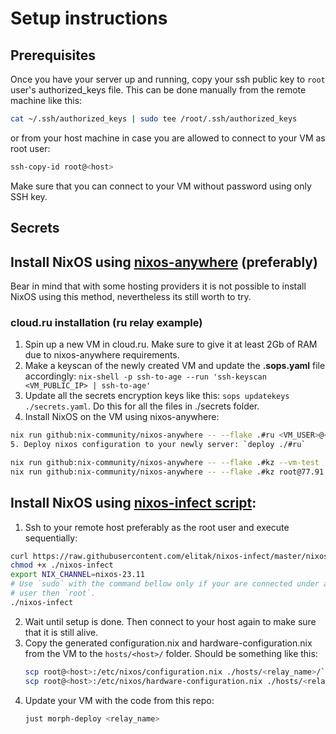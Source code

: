 # Setup instructions

## Prerequisites
Once you have your server up and running, copy your ssh public key to `root` user's
authorized_keys file. This can be done manually from the remote machine like
this:
```sh
cat ~/.ssh/authorized_keys | sudo tee /root/.ssh/authorized_keys
```
or from your host machine in case you are allowed to connect to your VM as root user:
```sh
ssh-copy-id root@<host>
```
Make sure that you can connect to your VM without password using only SSH key.

## Secrets

## Install NixOS using [nixos-anywhere](https://github.com/nix-community/nixos-anywhere) (preferably)

Bear in mind that with some hosting providers it is not possible to install
NixOS using this method, nevertheless its still worth to try.

### cloud.ru installation (**ru** relay example)

1. Spin up a new VM in cloud.ru. Make sure to give it at least 2Gb of RAM due
   to nixos-anywhere requirements. 
2. Make a keyscan of the newly created VM and update the __.sops.yaml__ file
   accordingly: `nix-shell -p ssh-to-age --run 'ssh-keyscan <VM_PUBLIC_IP> | ssh-to-age'`
3. Update all the secrets encryption keys like this: `sops updatekeys ./secrets.yaml`.
   Do this for all the files in ./secrets folder.
4. Install NixOS on the VM using nixos-anywhere:
```sh
nix run github:nix-community/nixos-anywhere -- --flake .#ru <VM_USER>@<VM_PUBLIC_IP>
5. Deploy nixos configuration to your newly server: `deploy ./#ru`
```

```sh
nix run github:nix-community/nixos-anywhere -- --flake .#kz --vm-test
nix run github:nix-community/nixos-anywhere -- --flake .#kz root@77.91.75.124
```

## Install NixOS using [nixos-infect script](https://github.com/elitak/nixos-infect):
 1. Ssh to your remote host preferably as the root user and execute sequentially:
  ```sh
  curl https://raw.githubusercontent.com/elitak/nixos-infect/master/nixos-infect -o nixos-infect
  chmod +x ./nixos-infect
  export NIX_CHANNEL=nixos-23.11
  # Use `sudo` with the command bellow only if your are connected under a different
  # user then `root`.
  ./nixos-infect
  ```
 2. Wait until setup is done. Then connect to your host again to make sure that
    it is still alive.
 3. Copy the generated configuration.nix and hardware-configuration.nix from the VM
    to the `hosts/<host>/` folder. Should be something like this:
    ```sh
    scp root@<host>:/etc/nixos/configuration.nix ./hosts/<relay_name>/`
    scp root@<host>:/etc/nixos/hardware-configuration.nix ./hosts/<relay_name>/`
    ```
 4. Update your VM with the code from this repo:
    ```sh
    just morph-deploy <relay_name>
    ```

